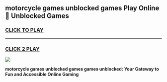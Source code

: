 
## motorcycle games unblocked games Play Online 👋 Unblocked Games
<h3>
<a href="https://premium.freeplayer.one?title=motorcycle_games_unblocked_games&ref=19F">CLICK TO PLAY</a></h3>
<hr>

<h3>
<a href="https://premium.freeplayer.one?title=motorcycle_games_unblocked_games&ref=19F">CLICK 2 PLAY</a>
  
</h3>

<a href="https://premium.freeplayer.one?title=motorcycle_games_unblocked_games&ref=19F"><img src="https://clearcache.store/games.png"></a>


**motorcycle games unblocked games games unblocked: Your Gateway to Fun and Accessible Online Gaming**

